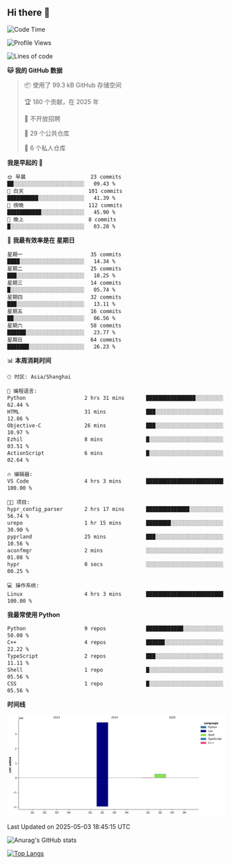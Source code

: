 ## Hi there 👋

<!--
**ZeroMapleQvQ/ZeroMapleQvQ** is a ✨ _special_ ✨ repository because its `README.md` (this file) appears on your GitHub profile.

Here are some ideas to get you started:

- 🔭 I’m currently working on ...
- 🌱 I’m currently learning ...
- 👯 I’m looking to collaborate on ...
- 🤔 I’m looking for help with ...
- 💬 Ask me about ...
- 📫 How to reach me: ...
- 😄 Pronouns: ...
- ⚡ Fun fact: ...
-->

<!--START_SECTION:waka-->
![Code Time](http://img.shields.io/badge/Code%20Time-74%20hrs%2013%20mins-blue)

![Profile Views](http://img.shields.io/badge/%E4%B8%AA%E4%BA%BA%E8%B5%84%E6%96%99%E8%A7%82%E7%9C%8B%E6%AC%A1%E6%95%B0-0-blue)

![Lines of code](https://img.shields.io/badge/%E4%BB%8E%E3%80%8CHello%20World%E3%80%8D%E8%B5%B7%E6%88%91%E5%B7%B2%E7%BB%8F%E5%86%99%E4%BA%86-4.1%20million%20%E8%A1%8C%E4%BB%A3%E7%A0%81-blue)

**🐱 我的 GitHub 数据** 

> 📦  使用了 99.3 kB GitHub 存储空间 
 > 
> 🏆 180 个贡献，在 2025 年
 > 
> 🚫 不开放招聘
 > 
> 📜 29 个公共仓库 
 > 
> 🔑 6 个私人仓库 
 > 
**我是早起的 🐤** 

```text
🌞 早晨                     23 commits          ██░░░░░░░░░░░░░░░░░░░░░░░   09.43 % 
🌆 白天                     101 commits         ██████████░░░░░░░░░░░░░░░   41.39 % 
🌃 傍晚                     112 commits         ███████████░░░░░░░░░░░░░░   45.90 % 
🌙 晚上                     8 commits           █░░░░░░░░░░░░░░░░░░░░░░░░   03.28 % 
```
📅 **我最有效率是在 星期日** 

```text
星期一                      35 commits          ████░░░░░░░░░░░░░░░░░░░░░   14.34 % 
星期二                      25 commits          ███░░░░░░░░░░░░░░░░░░░░░░   10.25 % 
星期三                      14 commits          █░░░░░░░░░░░░░░░░░░░░░░░░   05.74 % 
星期四                      32 commits          ███░░░░░░░░░░░░░░░░░░░░░░   13.11 % 
星期五                      16 commits          ██░░░░░░░░░░░░░░░░░░░░░░░   06.56 % 
星期六                      58 commits          ██████░░░░░░░░░░░░░░░░░░░   23.77 % 
星期日                      64 commits          ███████░░░░░░░░░░░░░░░░░░   26.23 % 
```


📊 **本周消耗时间** 

```text
🕑︎ 时区: Asia/Shanghai

💬 编程语言: 
Python                   2 hrs 31 mins       ████████████████░░░░░░░░░   62.44 % 
HTML                     31 mins             ███░░░░░░░░░░░░░░░░░░░░░░   12.86 % 
Objective-C              26 mins             ███░░░░░░░░░░░░░░░░░░░░░░   10.97 % 
Ezhil                    8 mins              █░░░░░░░░░░░░░░░░░░░░░░░░   03.51 % 
ActionScript             6 mins              █░░░░░░░░░░░░░░░░░░░░░░░░   02.64 % 

🔥 编辑器: 
VS Code                  4 hrs 3 mins        █████████████████████████   100.00 % 

🐱‍💻 项目: 
hypr_config_parser       2 hrs 17 mins       ██████████████░░░░░░░░░░░   56.74 % 
urepo                    1 hr 15 mins        ████████░░░░░░░░░░░░░░░░░   30.90 % 
pyprland                 25 mins             ███░░░░░░░░░░░░░░░░░░░░░░   10.56 % 
aconfmgr                 2 mins              ░░░░░░░░░░░░░░░░░░░░░░░░░   01.08 % 
hypr                     0 secs              ░░░░░░░░░░░░░░░░░░░░░░░░░   00.25 % 

💻 操作系统: 
Linux                    4 hrs 3 mins        █████████████████████████   100.00 % 
```

**我最常使用 Python** 

```text
Python                   9 repos             ████████████░░░░░░░░░░░░░   50.00 % 
C++                      4 repos             ██████░░░░░░░░░░░░░░░░░░░   22.22 % 
TypeScript               2 repos             ███░░░░░░░░░░░░░░░░░░░░░░   11.11 % 
Shell                    1 repo              █░░░░░░░░░░░░░░░░░░░░░░░░   05.56 % 
CSS                      1 repo              █░░░░░░░░░░░░░░░░░░░░░░░░   05.56 % 
```



**时间线**

![Lines of Code chart](https://raw.githubusercontent.com/bkctwy/bkctwy/main/assets/bar_graph.png)


 Last Updated on 2025-05-03 18:45:15 UTC
<!--END_SECTION:waka-->


![Anurag's GitHub stats](https://grs.bkctwy.tech/api?username=bkctwy&theme=dracula&show_icons=true)


[![Top Langs](https://grs.bkctwy.tech/api/top-langs/?username=bkctwy&layout=compact&theme=dracula)](https://github.com/anuraghazra/github-readme-stats)

